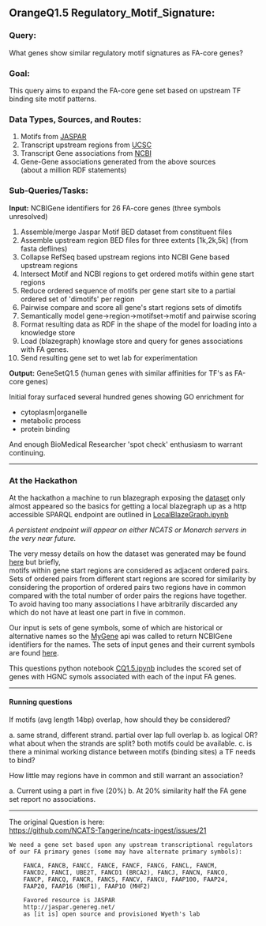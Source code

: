 
## OrangeQ1.5 Regulatory_Motif_Signature: 

### Query:
What genes show similar regulatory motif signatures as FA-core genes?

### Goal:
This query aims to expand the FA-core gene set based on upstream TF binding site motif patterns.

### Data Types, Sources, and Routes:
1. Motifs from [JASPAR](http://jaspar.genereg.net/html/DOWNLOAD/bed_files/)
2. Transcript upstream regions from [UCSC](http://hgdownload.cse.ucsc.edu/goldenPath/hg19/bigZips/)
3. Transcript Gene associations from [NCBI](ftp://ftp.ncbi.nih.gov/gene/DATA/gene2refseq.gz)  
4. Gene-Gene associations generated from the above sources  
(about a million RDF statements)
  
### Sub-Queries/Tasks:
   
**Input:** NCBIGene identifiers for 26 FA-core genes (three symbols unresolved)  
  1. Assemble/merge Jaspar Motif BED dataset from constituent files    
  2. Assemble upstream region BED files for three extents [1k,2k,5k] (from fasta deflines)  
  3. Collapse RefSeq based upstream regions into NCBI Gene based upstream regions    
  4. Intersect Motif and NCBI regions to get ordered motifs within gene start regions  
  5. Reduce ordered sequence of motifs per gene start site to a partial ordered set of 'dimotifs' per region  
  6. Pairwise compare and score all gene's start regions sets of dimotifs  
  7. Semantically model gene->region->motifset->motif and pairwise scoring  
  8. Format resulting data as RDF in the shape of the model for loading into a knowledge store  
  9. Load (blazegraph) knowlage store and query for genes associations with FA genes.  
 10. Send resulting gene set to wet lab for experimentation
 
**Output:** GeneSetQ1.5 (human genes with similar affinities for TF's as FA-core genes)
  
Initial foray surfaced several hundred genes showing GO enrichment for  
 - cytoplasm|organelle  
 - metabolic process  
 - protein binding  

And enough BioMedical Researcher 'spot check' enthusiasm to warrant continuing.


-----
### At the Hackathon
At the hackathon a machine to run blazegraph exposing the [dataset](file://translator.ncats.io/translator/Orange/jaspar.nt)
only almost appeared so the basics for getting a local blazegraph up as a http accessible
SPARQL endpoint are outlined in [LocalBlazeGraph.ipynb](https://github.com/NCATS-Tangerine/cq-notebooks/blob/master/Orange_Demonstrator_1_CQs/OrangeQ1.5_Regulatory_Motif_Signature/LocalBlazeGraph.ipynb)

_A persistent endpoint will appear on either NCATS or Monarch servers in the very near future._
 

The very messy details on how the dataset was generated may be found [here](https://github.com/TomConlin/Jaspar_FA/blob/master/README.FA_genes_take2) but briefly,  
motifs within gene start regions are considered as adjacent ordered pairs.  
Sets of ordered pairs from different start regions are scored for similarity
by considering the proportion of ordered pairs two regions have in common compared with the total number of order pairs the regions have together.  
To avoid having too many associations I have arbitrarily discarded any which do not have at least one part in five in common.

Our input is sets of gene symbols, some of which are historical or alternative
names so the [MyGene](http://mygene.info/) api was called to return NCBIGene identifiers for the names.
The sets of input genes and their current symbols are found [here](https://github.com/NCATS-Tangerine/cq-notebooks/tree/master/FA_gene_sets).
 
This questions python notebook [CQ1.5.ipynb](https://github.com/NCATS-Tangerine/cq-notebooks/blob/master/OrangeQ1.5_Regulatory_Motif_Signature/CQ1.5.ipynb)
includes the scored set of genes with HGNC symols associated with each of the input FA genes.
 







---
#### Running questions  

If motifs (avg length 14bp) overlap, how should they be considered?

 a. same strand, different strand. partial over lap full overlap
 b. as logical OR?  what about when the strands are split?  both motifs could be available.
 c. is there a minimal working distance between motifs (binding sites) a TF needs to bind?


How little may regions have in common and still warrant an association?

  a. Current using a part in five (20%)
  b. At 20%  similarity half the FA gene set report no associations.

-----
The original Question is here:    
https://github.com/NCATS-Tangerine/ncats-ingest/issues/21


```
We need a gene set based upon any upstream transcriptional regulators
of our FA primary genes (some may have alternate primary symbols):

    FANCA, FANCB, FANCC, FANCE, FANCF, FANCG, FANCL, FANCM,
    FANCD2, FANCI, UBE2T, FANCD1 (BRCA2), FANCJ, FANCN, FANCO,
    FANCP, FANCQ, FANCR, FANCS, FANCV, FANCU, FAAP100, FAAP24,
    FAAP20, FAAP16 (MHF1), FAAP10 (MHF2)

    Favored resource is JASPAR
    http://jaspar.genereg.net/
    as [it is] open source and provisioned Wyeth's lab
```
